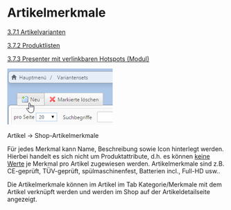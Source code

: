 # Artikelmerkmale

[3.7.1 Artikelvarianten](artikelvarianten.md)

[3.7.2 Produktlisten](produktlisten.md)

[3.7.3 Presenter mit verlinkbaren Hotspots (Modul)](presenter_mit_verlinkbaren_hotspots_modul.md)



![](bild29.png)

Artikel → Shop-Artikelmerkmale

Für jedes Merkmal kann Name, Beschreibung sowie Icon hinterlegt werden. Hierbei handelt es sich nicht um Produktattribute, d.h. es können <u>keine Werte</u> je Merkmal pro Artikel zugewiesen werden. Artikelmerkmale sind z.B. CE-geprüft, TÜV-geprüft, spülmaschinenfest, Batterien incl., Full-HD usw..

Die Artikelmerkmale können im Artikel im Tab Kategorie/Merkmale mit dem Artikel verknüpft werden und werden im Shop auf der Artikeldetailseite angezeigt.